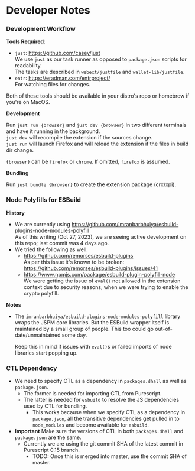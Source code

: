 # Developer Notes

### Development Workflow

**Tools Required**:

* `just`: https://github.com/casey/just \
  We use `just` as our task runner as opposed to `package.json` scripts for readability. \
  The tasks are described in `webext/justfile` and `wallet-lib/justfile`.
* `entr`: https://eradman.com/entrproject/ \
  For watching files for changes.

Both of these tools should be available in your distro's repo or homebrew if you're on MacOS.

**Development**

Run `just run {browser}` and `just dev {browser}` in two different terminals and have it running in the background. \
`just dev` will recompile the extension if the sources change. \
`just run` will launch Firefox and will reload the extension if the files in build dir change.

`{browser}` can be `firefox` or `chrome`. If omitted, `firefox` is assumed.

**Bundling**

Run `just bundle {browser}` to create the extension package (crx/xpi).

### Node Polyfills for ESBuild

**History**
* We are currently using https://github.com/imranbarbhuiya/esbuild-plugins-node-modules-polyfill \
  As of this writing (Oct 27, 2023), we are seeing active development on
  this repo; last commit was 4 days ago.
* We tried the following as well:
  * https://github.com/remorses/esbuild-plugins  \
    As per this issue it's known to be broken: https://github.com/remorses/esbuild-plugins/issues/41
  * https://www.npmjs.com/package/esbuild-plugin-polyfill-node  \
    We were getting the issue of `eval()` not allowed in the extension
    context due to security reasons, when we were trying to enable the
    crypto polyfill.

**Notes**
* The `imranbarbhuiya/esbuild-plugins-node-modules-polyfill` library wraps
  the JSPM core libraries. But the ESBuild wrapper itself is maintained by a
  small group of people. This too could go out-of-date/unmaintained some day.

  Keep this in mind if issues with `eval()`s or failed imports of node
  libraries start popping up.


### CTL Dependency

* We need to specify CTL as a dependency in `packages.dhall` as well as
  `package.json`.
  * The former is needed for importing CTL from Purescript.
  * The latter is needed for `esbuild` to resolve the JS dependencies used by CTL for bundling.
    * This works because when we specify CTL as a dependency
      in `package.json`, all the transitive dependencies get pulled in to
      `node_modules` and become available for `esbuild`.
* **Important** Make sure the versions of CTL in both `packages.dhall` and
  `package.json` are the same.
  * Currently we are using the git commit SHA of the latest commit in
   Purescript 0.15 branch.
    * TODO: Once this is merged into master, use the commit SHA of master.
